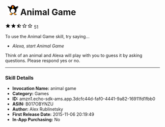 # &nbsp;<img src="app_icon" alt="Animal Game icon" width="36"> Animal Game
![2.6 stars](../../../images/ic_star_black_18dp_1x.png)![2.6 stars](../../../images/ic_star_black_18dp_1x.png)![2.6 stars](../../../images/ic_star_half_black_18dp_1x.png)![2.6 stars](../../../images/ic_star_border_black_18dp_1x.png)![2.6 stars](../../../images/ic_star_border_black_18dp_1x.png) 51

To use the Animal Game skill, try saying...

* *Alexa, start Animal Game*

Think of an animal and Alexa will play with you to guess it by asking questions. Please respond yes or no.

***

### Skill Details

* **Invocation Name:** animal game
* **Category:** Games
* **ID:** amzn1.echo-sdk-ams.app.3dcfc44d-faf0-4441-9a82-16911fd1fbb0
* **ASIN:** B017OBYNZU
* **Author:** Alex Rublinetsky
* **First Release Date:** 2015-11-06 20:19:49
* **In-App Purchasing:** No
